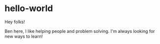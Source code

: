 # hello-world

Hey folks!

Ben here, I like helping people and problem solving.
I'm always looking for new ways to learn!
